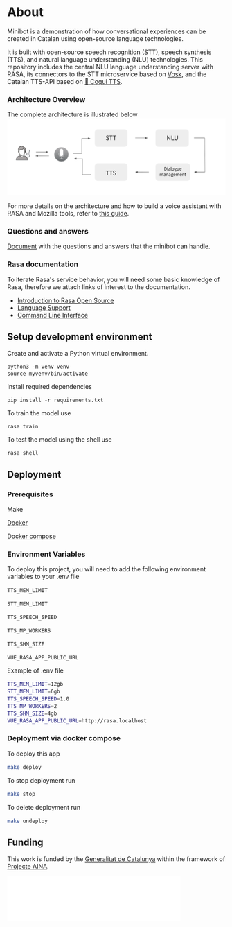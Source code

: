 # About

Minibot is a demonstration of how conversational experiences can be created in Catalan using open-source language technologies.

It is built with open-source speech recognition (STT), speech synthesis (TTS), and natural language understanding (NLU) technologies. This repository includes the central NLU language understanding server with RASA, its connectors to the STT microservice based on [Vosk](https://github.com/alphacep/vosk-server), and the Catalan TTS-API based on [🐸 Coqui TTS](https://github.com/projecte-aina/tts-api).

### Architecture Overview

The complete architecture is illustrated below
![Architecture Overview Image](readme-assets/architecture-overview.png "Architecture Overview")

For more details on the architecture and how to build a voice assistant with RASA and Mozilla tools, refer to [this guide](https://medium.com/rasa-blog/how-to-build-a-voice-assistant-with-open-source-rasa-and-mozilla-tools-c05c4ec698c6).

### Questions and answers
[Document](https://docs.google.com/document/d/1ZOC0wRiWv2Ogmc3kf7xQtD-HhZrFjaF00zKGes5ct90/edit?usp=sharing) with the questions and answers that the minibot can handle.


### Rasa documentation
To iterate Rasa's service behavior, you will need some basic knowledge of Rasa, therefore we attach links of interest to the documentation.
* [Introduction to Rasa Open Source](https://rasa.com/docs/rasa/)
* [Language Support](https://rasa.com/docs/rasa/language-support/)
* [Command Line Interface](https://rasa.com/docs/rasa/command-line-interface)


## Setup development environment

Create and activate a Python virtual environment.
```
python3 -m venv venv
source myvenv/bin/activate
```

Install required dependencies
```
pip install -r requirements.txt
```

To train the model use
```
rasa train
```

To test the model using the shell use
```
rasa shell
```

## Deployment

### Prerequisites

Make

[Docker](https://docs.docker.com/engine/install/ubuntu/)

[Docker compose](https://docs.docker.com/compose/install/)

### Environment Variables

To deploy this project, you will need to add the following environment variables to your .env file

`TTS_MEM_LIMIT`

`STT_MEM_LIMIT`

`TTS_SPEECH_SPEED`

`TTS_MP_WORKERS`

`TTS_SHM_SIZE`

`VUE_RASA_APP_PUBLIC_URL`

Example of .env file
```bash
TTS_MEM_LIMIT=12gb
STT_MEM_LIMIT=6gb
TTS_SPEECH_SPEED=1.0
TTS_MP_WORKERS=2
TTS_SHM_SIZE=4gb
VUE_RASA_APP_PUBLIC_URL=http://rasa.localhost
```


### Deployment via docker compose

To deploy this app

```bash
make deploy
```

To stop deployment run
```bash
make stop
```
To delete deployment run
```bash
make undeploy
```

## Funding


This work is funded by the [Generalitat de
Catalunya](https://politiquesdigitals.gencat.cat/ca/inici/index.html#googtrans(ca|en))
within the framework of [Projecte AINA](https://politiquesdigitals.gencat.cat/ca/economia/catalonia-ai/aina).


<img alt="Gencat logo" src="readme-assets/gencat.png" width="400">




